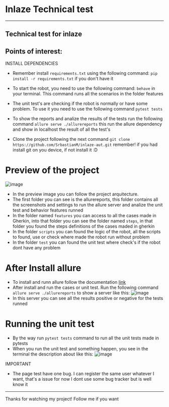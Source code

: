 # Inlaze Technical test
---
Technical test for inlaze
---
## Points of interest:
INSTALL DEPENDENCIES
- Remember install ```requirements.txt``` using the following command: ```pip install -r requirements.txt``` if you don't have it 
- To start the robot, you need to use the following command: ```behave``` in your terminal. This command runs all the scenarios in the folder features
- The unit test's are checking if the robot is normally or have some problem. To use it you need to use the following command ```pytest tests```
- To show the reports and analize the results of the tests run the following command ```allure serve ./allurereports``` this run the allure dependency and show in localhost the result of all the test's

- Clone the project following the next command ```git clone https://github.com/SrbastianM/inlaze-aut.git``` remember! if you had install git on you device, if not install it :D

# Preview of the project
![image](https://github.com/user-attachments/assets/0c780cd1-534b-4a73-b508-c9ed6459b80e)

- In the preview image you can follow the project arquitecture.
- The first folder you can see is the allurereports, this folder contains all the screenshots and settings to run the allure server and analize the unit test and behavior features runned
- In the folder named ```features``` you can access to all the cases made in Gherkin, into that folder you can see the folder named ```steps```, in that folder you found the steps definitions of the cases maded in gherkin
- In the folder ```scripts``` you can found the logic of the robot, all the scripts to found, use or check where made the robot run without problem
- In the folder ```test``` you can found the unit test where check's if the robot dont have any problem

# After Install allure
- To install and runn allure follow the documentation [link](https://allurereport.org/docs/install-for-windows/)
- After install and run the cases or unit test. Run the following command ```allure serve ./allurereports``` to show a server like this:
![image](https://github.com/user-attachments/assets/992133a9-8841-488c-9cf8-dafc3fcc9f17)
- In this server you can see all the results positive or negative for the tests runned

# Running the unit test
- By the way run ```pytest tests``` command to run all the unit tests made in pytests
- When you run the unit test and something happen, you see in the terminal the description about like this:
![image](https://github.com/user-attachments/assets/32009a40-6db0-4790-8c3d-361983c99e4b)

IMPORTANT
- The page test have one bug. I can register the same user whatever I want, that's a issue for now I dont use some bug tracker but is well know it

---
Thanks for watching my project! Follow me if you want
